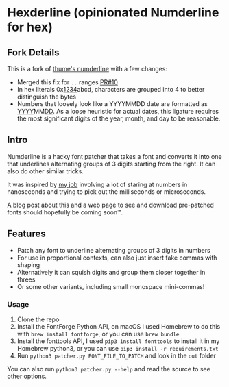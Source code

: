 # Hexderline (opinionated Numderline for hex)

## Fork Details

This is a fork of [thume's numderline](https://github.com/trishume/numderline) with a few changes:
- Merged this fix for `..` ranges [PR#10](https://github.com/trishume/numderline/pull/10)
- In hex literals 0x<ins>1234</ins>abcd, characters are grouped into 4 to better distinguish the bytes  
- Numbers that loosely look like a YYYYMMDD date are formatted as <ins>YYYY</ins>MM<ins>DD</ins>. As a loose heuristic for actual dates, this ligature requires the most significant digits of the year, month, and day to be reasonable.

## Intro

Numderline is a hacky font patcher that takes a font and converts it into one that underlines alternating groups of 3 digits starting from the right. It can also do other similar tricks.

It was inspired by [my job](https://www.janestreet.com/technology/) involving a lot of staring at numbers in nanoseconds and trying to pick out the milliseconds or microseconds.

A blog post about this and a web page to see and download pre-patched fonts should hopefully be coming soon™.

## Features

- Patch any font to underline alternating groups of 3 digits in numbers
- For use in proportional contexts, can also just insert fake commas with shaping
- Alternatively it can squish digits and group them closer together in threes
- Or some other variants, including small monospace mini-commas!

### Usage

1. Clone the repo
1. Install the FontForge Python API, on macOS I used Homebrew to do this with `brew install fontforge`, or you can use `brew bundle`
1. Install the fonttools API, I used `pip3 install fonttools` to install it in my Homebrew python3, or you can use `pip3 install -r requirements.txt`
1. Run `python3 patcher.py FONT_FILE_TO_PATCH` and look in the `out` folder

You can also run `python3 patcher.py --help` and read the source to see other options.
